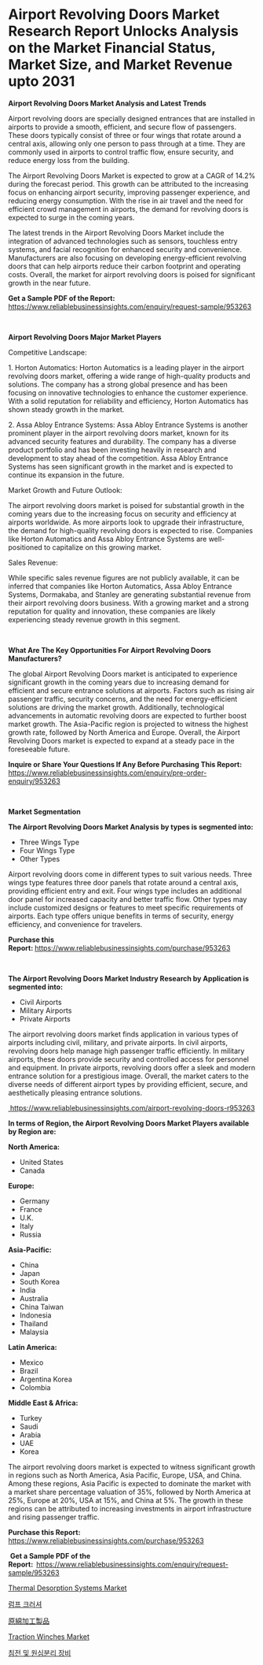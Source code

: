 <p><h1>Airport Revolving Doors Market Research Report Unlocks Analysis on the Market Financial Status, Market Size, and Market Revenue upto 2031</h1></p><p><strong>Airport Revolving Doors Market Analysis and Latest Trends</strong></p>
<p><p>Airport revolving doors are specially designed entrances that are installed in airports to provide a smooth, efficient, and secure flow of passengers. These doors typically consist of three or four wings that rotate around a central axis, allowing only one person to pass through at a time. They are commonly used in airports to control traffic flow, ensure security, and reduce energy loss from the building.</p><p>The Airport Revolving Doors Market is expected to grow at a CAGR of 14.2% during the forecast period. This growth can be attributed to the increasing focus on enhancing airport security, improving passenger experience, and reducing energy consumption. With the rise in air travel and the need for efficient crowd management in airports, the demand for revolving doors is expected to surge in the coming years.</p><p>The latest trends in the Airport Revolving Doors Market include the integration of advanced technologies such as sensors, touchless entry systems, and facial recognition for enhanced security and convenience. Manufacturers are also focusing on developing energy-efficient revolving doors that can help airports reduce their carbon footprint and operating costs. Overall, the market for airport revolving doors is poised for significant growth in the near future.</p></p>
<p><strong>Get a Sample PDF of the Report:&nbsp;</strong> <a href="https://www.reliablebusinessinsights.com/enquiry/request-sample/953263">https://www.reliablebusinessinsights.com/enquiry/request-sample/953263</a></p>
<p>&nbsp;</p>
<p><strong>Airport Revolving Doors Major Market Players</strong></p>
<p><p>Competitive Landscape:</p><p>1. Horton Automatics: Horton Automatics is a leading player in the airport revolving doors market, offering a wide range of high-quality products and solutions. The company has a strong global presence and has been focusing on innovative technologies to enhance the customer experience. With a solid reputation for reliability and efficiency, Horton Automatics has shown steady growth in the market.</p><p>2. Assa Abloy Entrance Systems: Assa Abloy Entrance Systems is another prominent player in the airport revolving doors market, known for its advanced security features and durability. The company has a diverse product portfolio and has been investing heavily in research and development to stay ahead of the competition. Assa Abloy Entrance Systems has seen significant growth in the market and is expected to continue its expansion in the future.</p><p>Market Growth and Future Outlook:</p><p>The airport revolving doors market is poised for substantial growth in the coming years due to the increasing focus on security and efficiency at airports worldwide. As more airports look to upgrade their infrastructure, the demand for high-quality revolving doors is expected to rise. Companies like Horton Automatics and Assa Abloy Entrance Systems are well-positioned to capitalize on this growing market.</p><p>Sales Revenue:</p><p>While specific sales revenue figures are not publicly available, it can be inferred that companies like Horton Automatics, Assa Abloy Entrance Systems, Dormakaba, and Stanley are generating substantial revenue from their airport revolving doors business. With a growing market and a strong reputation for quality and innovation, these companies are likely experiencing steady revenue growth in this segment.</p></p>
<p>&nbsp;</p>
<p><strong>What Are The Key Opportunities For Airport Revolving Doors Manufacturers?</strong></p>
<p><p>The global Airport Revolving Doors market is anticipated to experience significant growth in the coming years due to increasing demand for efficient and secure entrance solutions at airports. Factors such as rising air passenger traffic, security concerns, and the need for energy-efficient solutions are driving the market growth. Additionally, technological advancements in automatic revolving doors are expected to further boost market growth. The Asia-Pacific region is projected to witness the highest growth rate, followed by North America and Europe. Overall, the Airport Revolving Doors market is expected to expand at a steady pace in the foreseeable future.</p></p>
<p><strong>Inquire or Share Your Questions If Any Before Purchasing This Report:</strong> <a href="https://www.reliablebusinessinsights.com/enquiry/pre-order-enquiry/953263">https://www.reliablebusinessinsights.com/enquiry/pre-order-enquiry/953263</a></p>
<p>&nbsp;</p>
<p><strong>Market Segmentation</strong></p>
<p><strong>The Airport Revolving Doors Market Analysis by types is segmented into:</strong></p>
<p><ul><li>Three Wings Type</li><li>Four Wings Type</li><li>Other Types</li></ul></p>
<p><p>Airport revolving doors come in different types to suit various needs. Three wings type features three door panels that rotate around a central axis, providing efficient entry and exit. Four wings type includes an additional door panel for increased capacity and better traffic flow. Other types may include customized designs or features to meet specific requirements of airports. Each type offers unique benefits in terms of security, energy efficiency, and convenience for travelers.</p></p>
<p><strong>Purchase this Report:&nbsp;</strong><a href="https://www.reliablebusinessinsights.com/purchase/953263">https://www.reliablebusinessinsights.com/purchase/953263</a></p>
<p>&nbsp;</p>
<p><strong>The Airport Revolving Doors Market Industry Research by Application is segmented into:</strong></p>
<p><ul><li>Civil Airports</li><li>Military Airports</li><li>Private Airports</li></ul></p>
<p><p>The airport revolving doors market finds application in various types of airports including civil, military, and private airports. In civil airports, revolving doors help manage high passenger traffic efficiently. In military airports, these doors provide security and controlled access for personnel and equipment. In private airports, revolving doors offer a sleek and modern entrance solution for a prestigious image. Overall, the market caters to the diverse needs of different airport types by providing efficient, secure, and aesthetically pleasing entrance solutions.</p></p>
<p><a href="https://www.reliablebusinessinsights.com/airport-revolving-doors-r953263">&nbsp;https://www.reliablebusinessinsights.com/airport-revolving-doors-r953263</a></p>
<p><strong>In terms of Region, the Airport Revolving Doors Market Players available by Region are:</strong></p>
<p>
    <p> <strong> North America: </strong>
        <ul>
            <li>United States</li>
            <li>Canada</li>
        </ul>
        </p> 
    <p> <strong> Europe: </strong>
        <ul>
            <li>Germany</li>
            <li>France</li>
            <li>U.K.</li>
            <li>Italy</li>
            <li>Russia</li>
        </ul>
        </p> 
    <p> <strong> Asia-Pacific: </strong>
        <ul>
            <li>China</li>
            <li>Japan</li>
            <li>South Korea</li>
            <li>India</li>
            <li>Australia</li>
            <li>China Taiwan</li>
            <li>Indonesia</li>
            <li>Thailand</li>
            <li>Malaysia</li>
        </ul>
        </p> 
    <p> <strong> Latin America: </strong>
        <ul>
            <li>Mexico</li>
            <li>Brazil</li>
            <li>Argentina Korea</li>
            <li>Colombia</li>
        </ul>
        </p> 
    <p> <strong> Middle East & Africa: </strong>
        <ul>
            <li>Turkey</li>
            <li>Saudi</li>
            <li>Arabia</li>
            <li>UAE</li>
            <li>Korea</li>
        </ul>
    </p>
    </p>
<p><p>The airport revolving doors market is expected to witness significant growth in regions such as North America, Asia Pacific, Europe, USA, and China. Among these regions, Asia Pacific is expected to dominate the market with a market share percentage valuation of 35%, followed by North America at 25%, Europe at 20%, USA at 15%, and China at 5%. The growth in these regions can be attributed to increasing investments in airport infrastructure and rising passenger traffic.</p></p>
<p><strong>Purchase this Report: </strong><a href="https://www.reliablebusinessinsights.com/purchase/953263">https://www.reliablebusinessinsights.com/purchase/953263</a></p>
<p>&nbsp;<strong>Get a Sample PDF of the Report:&nbsp;&nbsp;</strong><a href="https://www.reliablebusinessinsights.com/enquiry/request-sample/953263">https://www.reliablebusinessinsights.com/enquiry/request-sample/953263</a></p>
<p><strong></strong></p>
<p><p><a href="https://github.com/NorbertYates/Market-Research-Report-List-5/blob/main/thermal-desorption-systems-market.md">Thermal Desorption Systems Market</a></p><p><a href="https://github.com/johneahan44556754/Market-Research-Report-List-1/blob/main/8356684173702.md">럼프 크러셔</a></p><p><a href="https://github.com/MacyOrn/Market-Research-Report-List-1/blob/main/5154677161324.md">原綿加工製品</a></p><p><a href="https://github.com/prosalinda88/Market-Research-Report-List-5/blob/main/traction-winches-market.md">Traction Winches Market</a></p><p><a href="https://github.com/rahat-gis/Market-Research-Report-List-1/blob/main/8357513173701.md">침전 및 원심분리 장비</a></p></p>